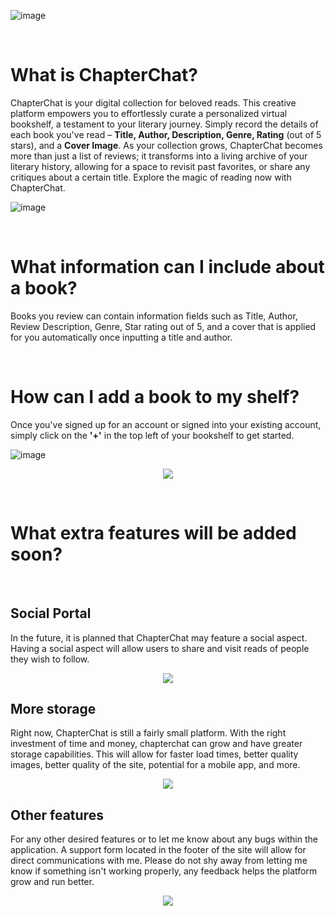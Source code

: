 ![image](https://github.com/user-attachments/assets/d258a82d-3319-43f8-bde2-5062ecf38e4d)

<br/>

# What is ChapterChat?

ChapterChat is your digital collection for beloved reads. This creative platform empowers you to effortlessly curate a personalized virtual bookshelf, a testament to your literary journey. Simply record the details of each book you've read – **Title, Author, Description, Genre, Rating** (out of 5 stars), and a **Cover Image**. As your collection grows, ChapterChat becomes more than just a list of reviews; it transforms into a living archive of your literary history, allowing for a space to revisit past favorites, or share any critiques about a certain title. Explore the magic of reading now with ChapterChat.

![image](https://github.com/user-attachments/assets/130f701b-9699-4e8b-aab8-0934f900f818)

<br/>

# What information can I include about a book?

Books you review can contain information fields such as Title, Author, Review Description, Genre, Star rating out of 5, and a cover that is applied for you automatically once inputting a title and author.

<br/>

# How can I add a book to my shelf?

Once you've signed up for an account or signed into your existing account, simply click on the **'+'** in the top left of your bookshelf to get started.

![image](https://github.com/user-attachments/assets/d144308e-af62-4653-bc62-9a563e9df0d3)

<p align="center">
  <img src="https://github.com/user-attachments/assets/176202b1-37f8-4ea8-b481-aa5d3e1ff069" />
</p>

<br/>

# What extra features will be added soon?

<br/>

## Social Portal

In the future, it is planned that ChapterChat may feature a social aspect. Having a social aspect will allow users to share and visit reads of people they wish to follow.

<p align="center">
  <img src="https://github.com/user-attachments/assets/53808f75-86e1-4464-8fb9-b1c907ec37a5" />
</p>

## More storage

Right now, ChapterChat is still a fairly small platform. With the right investment of time and money, chapterchat can grow and have greater storage capabilities. This will allow for faster load times, better quality images, better quality of the site, potential for a mobile app, and more.

<p align="center">
  <img src="https://github.com/user-attachments/assets/5d863706-9327-41bd-8548-5f90af52599b" />
</p>

## Other features

For any other desired features or to let me know about any bugs within the application. A support form located in the footer of the site will allow for direct communications with me. Please do not shy away from letting me know if something isn't working properly, any feedback helps the platform grow and run better.

<p align="center">
  <img src="https://github.com/user-attachments/assets/8e03e2a3-7acf-439c-ae1a-3f415076275f" />
</p>
